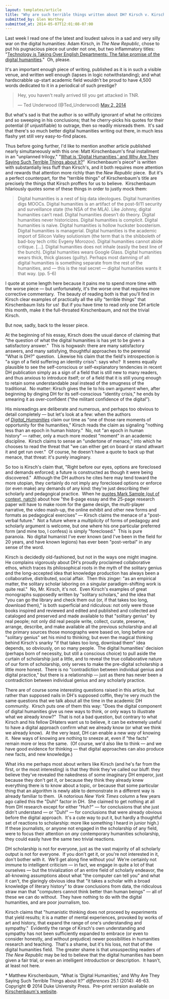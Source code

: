 ```yaml
---
layout: templates/article
title: "Why are such terrible things written about DH? Kirsch v. Kirschenbaum"
submitted_by: Glen Worthey
submitted_at: 2014-05-07T12:01:08-07:00
---
```


Last week I read one of the latest and loudest salvos in a sad and very silly war on the digital humanities: Adam Kirsch, in *The New Republic*, chose to put his pugnacious piece out under not one, but two inflammatory titles: "[Technology is Taking Over English Departments: The false promise of the digital humanities](http://www.newrepublic.com/article/117428/limits-digital-humanities-adam-kirsch)."  Oh, please.



It's an important enough piece of writing, published as it is in such a visible venue, and written well enough (lapses in logic notwithstanding); and what hardscrabble up-start academic field wouldn't be proud to have 4,500 words dedicated to it in a periodical of such prestige?



> Hey, you haven't really arrived till you get attacked in TNR.
>
>
> — Ted Underwood (@Ted\_Underwood) [May 2, 2014](https://twitter.com/Ted_Underwood/statuses/462265188855468032)
>
>


But what's sad is that the author is so willfully ignorant of what he criticizes and so sweeping in his conclusions; that he cherry-picks his quotes for their potential (if unjustifiable) to outrage, then so readily misreads them.  It's sad that there's so much better digital humanities writing out there, in much less flashy yet still very easy-to-find places.


Thus before going further, I'd like to mention another article published nearly simultaneously with this one: Matt Kirschenbaum's final installment in an "unplanned trilogy," "[What is 'Digital Humanities,' and Why Are They Saying Such Terrible Things about It?](http://mkirschenbaum.wordpress.com/2014/04/24/new-essay-what-is-digital-humanities-and-why-are-they-saying-such-terrible-things-about-it/)"  Kirschenbaum's piece\* is written with substantially less fluff than Kirsch's, and it both requires more attention and rewards that attention more richly than the *New Republic* piece.  But it's a perfect counterpart, for the "terrible things" of Kirschenbaum's title are precisely the things that Kirsch proffers for us to believe.  Kirschenbaum hilariously quotes some of these things in order to justly mock them:



> Digital humanities is a nest of big data ideologues. Digital humanities digs MOOCs. Digital humanities is an artifact of the post-9/11 security and surveillance state (the NSA of the MLA). Like Johnny, digital humanities can’t read. Digital humanities doesn’t do theory. Digital humanities never historicizes. Digital humanities is complicit. Digital humanities is naive. Digital humanities is hollow huckster boosterism. Digital humanities is managerial. Digital humanities is the academic import of Silicon Valley solutionism (the term that is the shibboleth of bad-boy tech critic Evgeny Morozov). Digital humanities cannot abide critique. [...]. Digital humanities does not inhale (easily the best line of the bunch). Digital humanities wears Google Glass. Digital humanities wears thick, thick glasses (guilty). Perhaps most damning of all: digital humanities is something separate from the rest of the humanities, and — this is the real secret — digital humanities wants it that way. (pp. 5-6)
>
>
>


I quote at some length here because it pains me to spend more time with the worse piece — but unfortunately, it's the worse one that requires more corrective commentary.  The beauty of reading both is that you'll find in Kirsch clear examples of practically all the silly "terrible things" that Kirschenbaum lists for us!  But if you have time to read only one DH article this month, make it the full-throated Kirschenbaum, and not the trivial Kirsch.


But now, sadly, back to the lesser piece.


At the beginning of his essay, Kirsch does the usual dance of claiming that "the question of what the digital humanities is has yet to be given a satisfactory answer."  This is hogwash: there are many satisfactory answers, and many satisfying, thoughtful approaches to the perennial "What is DH?" question.  Likewise his claim that the field's introspection is "a sign of a field suffering an identity crisis": says who?  It seems equally plausible to see the self-conscious or self-explanatory tendencies in recent DH publication simply as a sign of a field that is still new to many readers, and thus anxious to introduce itself; or of a field that it is still young enough to retain some understandable zeal instead of the smugness of the traditional.  No matter: Kirsch gives the lie to his own argument when, after beginning by dinging DH for its self-conscious "identity crisis," he ends by smearing it as over-confident ("the militant confidence of the digital").


His misreadings are deliberate and numerous, and perhaps too obvious to detail completely — but let's look at a few: when the authors of [*Digital\_Humanities*](https://mitpress.mit.edu/books/digitalhumanities-0) claim our time as "one of those rare moments of opportunity for the humanities," Kirsch reads the claim as signaling "nothing less than an epoch in human history."  No, not "an epoch in human history" — rather, only a much more modest "moment" in an academic discipline.  Kirsch claims to sense an "undertone of menace," into which he chooses to read the threat that "we can either get on board or stand athwart it and get run over."  Of course, he doesn't have a quote to back up that menace, that threat: it's purely imaginary.


So too is Kirsch's claim that, "Right before our eyes, options are foreclosed and demands enforced; a future is constructed as though it were being discovered."  Although the DH authors he cites here may tend toward the more utopian, they certainly do not imply any foreclosed options or enforce (or even make) any demands of any kind: they're just describing their scholarly and pedagogical practice.  When he [quotes Mark Sample (out of context, natch)](http://www.samplereality.com/2009/03/12/whats-wrong-with-writing-essays/) about how "the 8-page essay and the 25-page research paper will have to make room for the game design, the multi-player narrative, the video mash-up, the online exhibit and other new forms and formats as pedagogical exercises" — Kirsch claims the menace of a "post-verbal future."  Not a future where a *multiplicity* of forms of pedagogy and scholarly argument is welcome, but one where his one particular preferred form (and mine too, I confess) is simply "foreclosed."  This is pure paranoia.  No digital humanist I've ever known (and I've been in the field for 20 years, and have known legions) has ever been "post-verbal" in any sense of the word.


Kirsch is decidedly old-fashioned, but not in the ways one might imagine.  He complains vigorously about DH's proudly proclaimed collaborative ethos, which traces its philosophical roots in the myth of the solitary genius and the long-accepted idea that knowledge production has always been a collaborative, distributed, social affair.  Then this zinger: "as an empirical matter, the solitary scholar laboring on a singular paradigm-shifting work is quite real."  No, Mr. Kirsch, it's not.  Even Kirsch's examples of great monographs supposedly written by "solitary scholars," and the idea that "you can go the library and check them out (or, if that takes too long, download them)," is both superficial and ridiculous: not only were those books inspired and reviewed and edited and published and collected and cataloged and preserved and made available to that "solitary genius" by real people; not only did real people write, collect, curate, preserve, arrange, describe, and make available all the previous scholarship and all the primary sources those monographs were based on, long before our "solitary genius" set his mind to thinking; but even the magical thinking behind Kirsch's snarky "if that takes too long, download them" idea depends, so obviously, on so many people.  The digital humanities' decision (perhaps born of necessity, but still a conscious choice) to pull aside the curtain of scholarship just a little, and to reveal the true collaborative nature of our form of scholarship, only serves to make the pre-digital scholarship a little more honest.  There is no "contradiction between individual genius and digital practice," but there is a relationship — just as there has never been a contradiction between individual genius and any scholarly practice.


There are of course some interesting questions raised in this article, but rather than supposed nails in DH's supposed coffin, they're very much the same questions that we talk about all the time in the academic DH community.  Kirsch puts one of them this way: "Does the digital component of digital humanities give us new ways to think, or only ways to illustrate what we already know?"  That is not a bad question, but contrary to what Kirsch and his fellow DHaters want us to believe, it can be extremely useful to have a digital approach confirm what we already know (or what we think we already know).  At the very least, DH can enable a new *way* of knowing it.  New ways of knowing are nothing to sneeze at, even if "the facts" remain more or less the same.  (Of course, we'd also like to think — and we have good evidence for thinking — that digital approaches can also produce new facts, and new knowledge.)


What irks me perhaps most about writers like Kirsch (and he's far from the first, or the most interesting) is that they think they've called our bluff: they believe they've revealed the nakedness of some imaginary DH emperor, just because they don't get it, or because they think they already knew everything there is to know about a topic, or because that some particular thing that an algorithm is newly able to demonstrate in a different way is already familiar to them.  (A notorious *New York Times* column a few years ago called this the "Duh!" factor in DH.  She claimed to get nothing at all from DH research except for either "Huh?" — for conclusions that she just didn't understand — or "Duh!" — for conclusions that were already obvious before the digital approach.  It's a cute way to put it, but hardly a thoughtful set of reactions to scholarship: more like something I heard in junior high.)  If these journalists, or anyone not engaged in the scholarship of any field, were to focus their attention on *any* contemporary humanities scholarship, they could easily have the same two trivial reactions.


DH scholarship is not for everyone, just as the vast majority of all scholarly output is not for everyone.  If you don't get it, or you're not interested in it, don't bother with it.  We'll get along fine without you!  We're certainly not immune to intelligent criticism — in fact, we engage in quite a lot of that ourselves — but the trivialization of an entire field of scholarly endeavor, the all-knowing assumptions about what "the computer can tell you" and what it can't, the glaringly obvious idea that "it takes a scholar with a broad knowledge of literary history" to draw conclusions from data, the ridiculous straw man that "computers cannot think better than human beings" — all of these we can do without.  They have nothing to do with the digital humanities, and are poor journalism, too.


Kirsch claims that "humanistic thinking does not proceed by experiments that yield results; it is a matter of mental experiences, provoked by works of art and history, that expand the range of one's understanding and sympathy."  Evidently the range of Kirsch's own understanding and sympathy has not been sufficiently expanded to embrace (or even to consider honestly, and without prejudice) newer possibilities in humanities research and teaching.  That's a shame, but it's his loss, not that of the digital humanities field.  The greater shame is that unsuspecting readers of *The New Republic* may be led to believe that the digital humanities has been given a fair trial, or even an intelligent introduction or description.  It hasn't, at least not here.





\* Matthew Kirschenbaum, “What is ‘Digital Humanities,’ and Why Are They Saying Such Terrible Things about It?” *differences* 25.1 (2014): 46-63. Copyright © 2014 Duke University Press.  Pre-print version available on [Kirschenbaum's website](http://mkirschenbaum.wordpress.com/2014/04/24/new-essay-what-is-digital-humanities-and-why-are-they-saying-such-terrible-things-about-it/).


